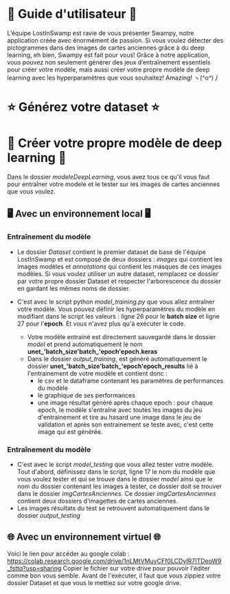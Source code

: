# 🐣 Guide d'utilisateur 🐣 
L’équipe LostInSwamp est ravie de vous présenter Swampy, notre application créée avec énormément de passion.
Si vous voulez détecter des pictogrammes dans des images de cartes anciennes grâce à du deep learning, eh bien, Swampy est fait pour vous! Grâce à notre application, vous pouvez non seulement générer des jeux d’entraînement essentiels pour créer votre modèle, mais aussi créer votre propre modèle de deep learning avec les hyperparamètres que vous souhaitez! Amazing! ヽ(^o^)丿

# ⭐ Générez votre dataset ⭐

# 🌟 Créer votre propre modèle de deep learning 🌟

Dans le dossier *modeleDeepLearning*, vous avez tous ce qu'il vous faut pour entraîner votre modele et le tester sur les images de cartes anciennes que vous voulez. 

## 🖥️ Avec un environnement local 🖥️

### Entraînement du modèle

- Le dossier *Dataset* contient le premier dataset de base de l'équipe LostInSwamp et est composé de deux dossiers : *images* qui contient les images modèles et *annotations* qui contient les masques de ces images modèles. Si vous voulez utiliser un autre dataset, remplacez ce dossier par votre propre dossier Dataset et respecter l'arborescence du dossier en gardant les mêmes noms de dossier.

- C'est avec le script python *model_training.py* que vous allez entraîner votre modèle. Vous pouvez définir les hyperparamètres du modèle en modifiant dans le script les valeurs : ligne 26 pour le **batch size** et ligne 27 pour l'**epoch**. Et vous n'avez plus qu'à exécuter le code.
  - Votre modèle entrainé est directement sauvegardé dans le dossier *model* et prend automatiquement le nom **unet_'batch_size'batch_'epoch'epoch.keras**
  - Dans le dossier *output_training*, est généré automatiquement le dossier **unet_'batch_size'batch_'epoch'epoch_results** lié à l'entrainement de votre modèle et contient donc :
      - le csv et le dataframe contenant les paramètres de performances du modèle
      - le graphique de ses performances
      - une image résultat généré après chaque epoch : pour chaque epoch, le modèle s'entraîne avec toutes les images du jeu d'entrainement et tire au hasard une image dans le jeu de validation et après son entrainement se teste avec, c'est cette image qui est générée.

### Entraînement du modèle

- C'est avec le script *model_testing* que vous allez tester votre modèle. Tout d'abord, définissez dans le script, ligne 17 le nom du modèle que vous voulez tester et qui se trouve dans le dossier *model* ainsi que le nom du dossier contenant les images à tester, ce dossier doit se trouver dans le dossier *imgCartesAnciennes*. Ce dossier *imgCartesAnciennes* contient deux dossiers d'imagettes de cartes anciennes.
- Les images résultats du test se retrouvent automatiquement dans le dossier *output_testing*

## 🌐 Avec un environnement virtuel 🌐
Voici le lien pour accéder au google colab : https://colab.research.google.com/drive/1nLMtVMuyCFf0LCDyIR7ITDeoW9_fsttq?usp=sharing
Copier le fichier sur votre drive pour pouvoir l'éditer comme bon vous semble. Avant de l'exécuter, il faut que vous zippiez votre dossier Dataset et que vous le mettiez sur votre google drive.
